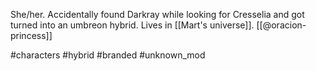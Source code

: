 She/her. Accidentally found Darkray while looking for Cresselia and got turned into an umbreon hybrid. Lives in [[Mart's universe]]. [[@oracion-princess]]

#characters #hybrid #branded #unknown_mod 